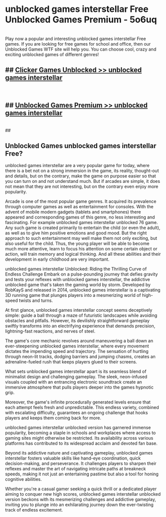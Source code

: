 # unblocked games interstellar Free Unblocked Games Premium - 5o6uq <br>
<br>
Play now a popular and interesting unblocked games interstellar Free games. If you are looking for free games for school and office, then our Unblocked Games WTF site will help you. You can choose cool, crazy and exciting unblocked games of different genres!


## ##  [Clicker Games Unblocked >> unblocked games interstellar](http://freeplayer.one?title=unblocked_games_interstellar&ref=M1)
  <br>

##  ## [Unblocked Games Premium >> unblocked games interstellar](http://freeplayer.one?title=unblocked_games_interstellar&ref=M1)
  <br>
  ##



## Unblocked Games unblocked games interstellar Free?

unblocked games interstellar are a very popular game for today, where there is a bet not on a strong immersion in the game, its reality, thought-out and details, but on the contrary, make the game on purpose easier so that you can turn on and not understand much. But if arcades are simple, it does not mean that they are not interesting, but on the contrary even enjoy more popularity.

Arcade is one of the most popular game genres. It acquired its prevalence through computer games as well as entertainment for consoles. With the advent of mobile modern gadgets (tablets and smartphones) there appeared and corresponding games of this genre, no less interesting and fascinating. For example unblocked games interstellar unblocked 76 game. Any such game is created primarily to entertain the child (or even the adult), as well as to give him positive emotions and good mood. But the right approach to such entertainment may well make them not only exciting, but also useful for the child. Thus, the young player will be able to become much more attentive, learn to focus his attention on some certain object or action, will train memory and logical thinking. And all these abilities and their development in early childhood are very important.

unblocked games interstellar Unblocked: Riding the Thrilling Curve of Endless Challenge
Embark on a pulse-pounding journey that defies gravity and tests your reflexes with unblocked games interstellar, the addictive unblocked game that's taken the gaming world by storm. Developed by RobKayS and released in 2014, unblocked games interstellar is a captivating 3D running game that plunges players into a mesmerizing world of high-speed twists and turns.

At first glance, unblocked games interstellar concept seems deceptively simple: guide a ball through a maze of futuristic landscapes while avoiding obstacles and pitfalls. However, its devilishly straightforward gameplay swiftly transforms into an electrifying experience that demands precision, lightning-fast reactions, and nerves of steel.

The game's core mechanic revolves around maneuvering a ball down an ever-steepening unblocked games interstellar, where every movement dictates the impending speed and trajectory. The sensation of hurtling through neon-lit tracks, dodging barriers and jumping chasms, creates an adrenaline-fueled rush that keeps players glued to their screens.

What sets unblocked games interstellar apart is its seamless blend of minimalist design and challenging gameplay. The sleek, neon-infused visuals coupled with an entrancing electronic soundtrack create an immersive atmosphere that pulls players deeper into the games hypnotic grip.

Moreover, the game's infinite procedurally generated levels ensure that each attempt feels fresh and unpredictable. This endless variety, combined with escalating difficulty, guarantees an ongoing challenge that hooks players and keeps them coming back for more.

unblocked games interstellar unblocked version has garnered immense popularity, becoming a staple in schools and workplaces where access to gaming sites might otherwise be restricted. Its availability across various platforms has contributed to its widespread acclaim and devoted fan base.

Beyond its addictive nature and captivating gameplay, unblocked games interstellar fosters valuable skills like hand-eye coordination, quick decision-making, and perseverance. It challenges players to sharpen their reflexes and master the art of navigating intricate paths at breakneck speeds, making it not just an entertaining pastime but also a tool for honing cognitive abilities.

Whether you're a casual gamer seeking a quick thrill or a dedicated player aiming to conquer new high scores, unblocked games interstellar unblocked version beckons with its mesmerizing challenges and addictive gameplay, inviting you to plunge into an exhilarating journey down the ever-twisting track of endless excitement.